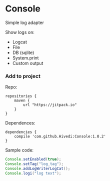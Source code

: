 # Console
Simple log adapter

Show logs on:
* Logcat
* File
* DB (sqlite)
* System.print
* Custom output


### Add to project

Repo:
```
repositories {
	maven {
		url "https://jitpack.io"
	}
}
```

Dependences:
```
dependencies {
	compile 'com.github.Hivedi:Console:1.0.2'
}
```

Sample code:
```java
Console.setEnabled(true);
Console.setTag("log_tag");
Console.addLogWriterLogCat();
Console.logi("log text");
```
